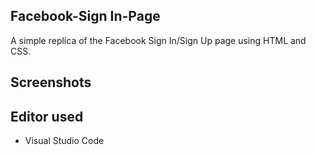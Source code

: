 ## Facebook-Sign In-Page
A simple replica of the Facebook Sign In/Sign Up page using HTML and CSS.

## Screenshots


## Editor used
 -  Visual Studio Code
